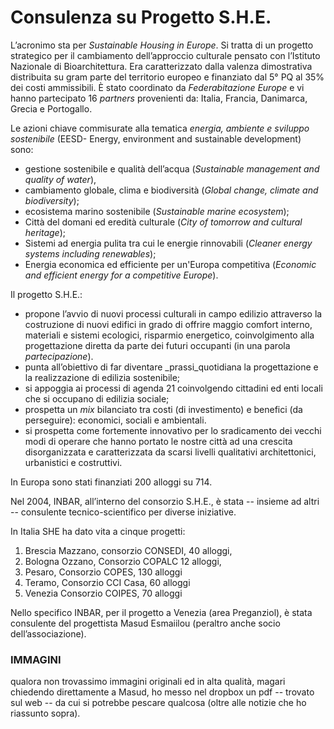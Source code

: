 # Consulenza su Progetto S.H.E.

L’acronimo sta per *Sustainable Housing in Europe*. Si tratta di un progetto strategico per il cambiamento dell’approccio culturale pensato con l’Istituto Nazionale di Bioarchitettura. Era caratterizzato dalla valenza dimostrativa distribuita su gram parte del territorio europeo  e finanziato dal 5° PQ al 35% dei costi ammissibili. 
È stato coordinato da *Federabitazione Europe* e vi hanno partecipato 16 _partners_ provenienti da: Italia, Francia, Danimarca, Grecia e Portogallo. 

Le azioni chiave commisurate alla tematica _energia, ambiente e sviluppo sostenibile_ (EESD- Energy, environment and sustainable development) sono:

- gestione sostenibile e qualità dell’acqua (_Sustainable management and quality of water_),
- cambiamento globale, clima e biodiversità (_Global change, climate and biodiversity_);
- ecosistema marino sostenibile (_Sustainable marine ecosystem_);
- Città del domani ed eredità culturale (_City of tomorrow and cultural heritage_);
- Sistemi ad energia pulita tra cui le energie rinnovabili (_Cleaner energy systems including renewables_);
- Energia economica ed efficiente per un'Europa competitiva (_Economic and efficient energy for a competitive Europe_).

Il progetto S.H.E.:

- propone l’avvio di nuovi processi culturali in campo edilizio attraverso la costruzione di nuovi edifici in grado di offrire maggio comfort interno, materiali e sistemi ecologici, risparmio energetico, coinvolgimento alla progettazione diretta da parte dei futuri occupanti (in una parola _partecipazione_). 
- punta all’obiettivo di far diventare _prassi_quotidiana la progettazione e la realizzazione di edilizia sostenibile;
- si appoggia ai processi di agenda 21 coinvolgendo cittadini ed enti locali che si occupano di edilizia sociale;
- prospetta un _mix_ bilanciato tra costi (di investimento) e benefici (da perseguire): economici, sociali e ambientali.
- si prospetta come fortemente innovativo per lo sradicamento dei vecchi modi di operare che hanno portato le nostre città ad una crescita disorganizzata e caratterizzata da scarsi livelli qualitativi architettonici, urbanistici e costruttivi.

In Europa sono stati finanziati 200 alloggi su 714.

Nel 2004, INBAR, all’interno del consorzio S.H.E., è stata -- insieme ad altri -- consulente tecnico-scientifico per diverse iniziative.

In Italia SHE ha dato vita a cinque progetti: 

1. Brescia Mazzano, consorzio CONSEDI, 40 alloggi,
2. Bologna Ozzano, Consorzio COPALC 12 alloggi, 
3. Pesaro, Consorzio COPES, 130 alloggi
4. Teramo, Consorzio CCI Casa, 60 alloggi
5. Venezia Consorzio COIPES, 70 alloggi


Nello specifico INBAR, per il progetto a Venezia (area Preganziol), è stata consulente del progettista Masud Esmaiilou (peraltro anche socio dell’associazione).

### IMMAGINI

qualora non trovassimo immagini originali ed in alta qualità, magari chiedendo direttamente a Masud, ho messo nel dropbox un pdf -- trovato sul web -- da cui si potrebbe pescare qualcosa (oltre alle notizie che ho riassunto sopra).

